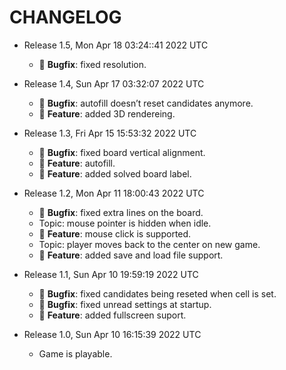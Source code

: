 # CHANGELOG

- Release 1.5, Mon Apr 18 03:24::41 2022 UTC
  - 🎯 **Bugfix**: fixed resolution.

- Release 1.4, Sun Apr 17 03:32:07 2022 UTC
  - 🎯 **Bugfix**: autofill doesn’t reset candidates anymore.
  - 🏯 **Feature**: added 3D rendereing.

- Release 1.3, Fri Apr 15 15:53:32 2022 UTC
  - 🎯 **Bugfix**: fixed board vertical alignment.
  - 🏯 **Feature**: autofill.
  - 🏯 **Feature**: added solved board label.

- Release 1.2, Mon Apr 11 18:00:43 2022 UTC
  - 🎯 **Bugfix**: fixed extra lines on the board.
  - Topic: mouse pointer is hidden when idle.
  - 🏯 **Feature**: mouse click is supported.
  - Topic: player moves back to the center on new game.
  - 🏯 **Feature**: added save and load file support.

- Release 1.1, Sun Apr 10 19:59:19 2022 UTC
  - 🎯 **Bugfix**: fixed candidates being reseted when cell is set.
  - 🎯 **Bugfix**: fixed unread settings at startup.
  - 🏯 **Feature**: added fullscreen suport.

- Release 1.0, Sun Apr 10 16:15:39 2022 UTC
  - Game is playable.
